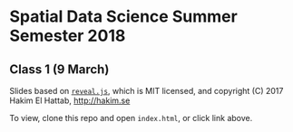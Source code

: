 # Spatial Data Science Summer Semester 2018

## Class 1 (9 March)

Slides based on [`reveal.js`](https://github.com/hakimel/reveal.js), which is
MIT licensed, and copyright (C) 2017 Hakim El Hattab, http://hakim.se

To view, clone this repo and open `index.html`, or click link above.

